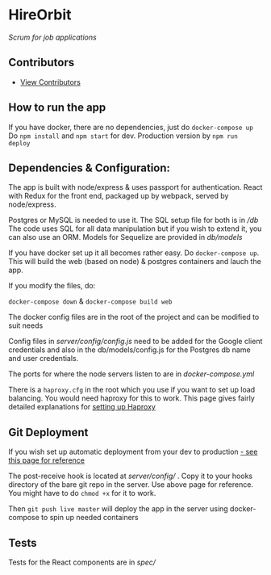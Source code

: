 # HireOrbit

*Scrum for job applications*


## Contributors

  - [View Contributors](https://github.com/FlammableHairnet/HireOrbit/network/members)


## How to run the app

If you have docker, there are no dependencies, just do `docker-compose up`
Do `npm install` and `npm start` for dev. Production version by `npm run deploy`

## Dependencies & Configuration:

The app is built with node/express & uses passport for authentication. React with Redux for the front end, packaged up by webpack, served by node/express.

Postgres or MySQL is needed to use it. The SQL setup file for both is in */db*
The code uses SQL for all data manipulation but if you wish to extend it, you can also use an ORM. Models for Sequelize are provided in *db/models*

If you have docker set up it all becomes rather easy. Do `docker-compose up`. This will build the web (based on node) & postgres containers and lauch the app. 

If you modify the files, do:

`docker-compose down` & 
`docker-compose build web`

The docker config files are in the root of the project and can be modified to suit needs

Config files in *server/config/config.js* need to be added for the Google client credentials and also in the db/models/config.js for the Postgres db name and user credentials.

The ports for where the node servers listen to are in *docker-compose.yml*

There is a `haproxy.cfg` in the root which you use if you want to set up load balancing. You would need haproxy for this to work. This page gives fairly detailed explanations for [setting up Haproxy](https://serversforhackers.com/load-balancing-with-haproxy)

## Git Deployment

If you wish set up automatic deployment from your dev to production [- see this page for reference](https://www.digitalocean.com/community/tutorials/how-to-set-up-automatic-deployment-with-git-with-a-vps)

The post-receive hook is located at *server/config/* . Copy it to your hooks directory of the bare git repo in the server. Use above page for reference. You might have to do `chmod +x` for it to work.

Then `git push live master` will deploy the app in the server using docker-compose to spin up needed containers

## Tests

Tests for the React components are in *spec/*
